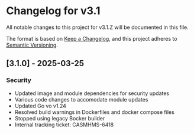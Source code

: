 # Changelog for v3.1

All notable changes to this project for v3.1.Z will be documented in this file.

The format is based on [Keep a Changelog](https://keepachangelog.com/en/1.0.0/),
and this project adheres to [Semantic Versioning](https://semver.org/spec/v2.0.0.html).

## [3.1.0] - 2025-03-25

### Security

- Updated image and module dependencies for security updates
- Various code changes to accomodate module updates
- Updated Go vo v1.24
- Resolved build warnings in Dockerfiles and docker compose files
- Stopped using legacy Bocker builder
- Internal tracking ticket: CASMHMS-6418
